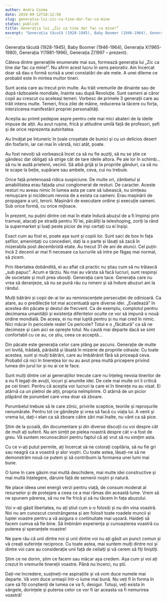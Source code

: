 ```yaml
---
author: Andra Cozma
date: 2019-09-12T18:12:50
slug: generatia-lui-zic-ca-tine-dar-fac-ca-mine
status: publish
title: Generația lui „Zic ca tine dar fac ca mine!”
excerpt: "Generația tăcută (1928-1945), Baby Boomer (1946-1964), Generația X(1965-1980), Generația Y(1981-1996), Generația Z(1997 – prezent). Câteva dintre generațiile enumerate mai sus,  "
---
```

Generația tăcută (1928-1945), Baby Boomer (1946-1964), Generația X(1965-1980), Generația Y(1981-1996), Generația Z(1997 – prezent).

Câteva dintre generațiile enumerate mai sus, formează generația lui „Zic ca tine dar fac ca mine!”. Nu afirm acest lucru în sens peiorativ. Am încercat doar să dau o formă scrisă a unei constatări de-ale mele. A unei dileme ce probabil este în mintea multor tineri.

Sunt aceia care au trecut prin multe. Au trăit vremurile de dinainte sau de după războaiele mondiale, înainte sau după Revoluție. Sunt oameni ai căror copii au crescut cu aceleași temeri. Vorbesc de primele 3 generații care au trăit intens multe. Temeri, frica zilei de mâine, reducerea la tăcere cu forța, interzicerea manifestării propriei personalități.

Aceștia au primit pedepse aspre pentru cele mai mici abateri de la ideile impuse de alții. Au avut rușine, frică și atitudine umilă față de profesori, șefi și de orice reprezenta autoritatea.

Au învățat pe întuneric în țoale croșetate de bunici și cu un delicios desert din fosfarin, iar cei mai în vârstă, nici atât, poate.

Au fost nevoiți să vorbească încet ca să nu fie auziți, să nu se știe ce gândesc dar obligați să strige cât de tare ideile altora. Pe ale lor în schimb… să nu le audă prietenii, vecinii. Să aibă grijă și la propriile gânduri, ca să nu le scape la beție, supărare sau ambele, ceva, cui nu trebuie.

Orice față prietenoasă ridica suspiciune. De multe ori, zâmbetul și amabilitatea erau fațada unui conglomerat de resturi. De caracter. Aceste resturi nu aveau nimic în lumea asta pe care să iubească, nu simțeau remușcare și nicidecum nevoia de a exista ca oameni. Erau mașinării de propagare a urii, terorii. Mașinării de executare ordine și execuție oameni. Sub orice formă, cu orice mijloace.

În prezent, nu puțini dintre cei mai în etate îndură abuzul de a fi împinși prin tramvai, atacați pe stradă pentru 10 lei, păcăliți la teleshoping, zoriți la rând la supermarket și luați peste picior de inși certați cu ei înșiși.

Exact cum au fost ei, poate așa sunt și copiii lor. Sunt saci de box în fața șefilor, amenințați cu concedieri, dați la o parte și lăsați să zacă în mizerabila post decembristă etate. Au trecut 31 de ani de atunci. Cel puțin încă 2 decenii ar mai fi necesare ca lucrurile să intre pe făgaș mai normal, să zicem.

Prin libertatea dobândită, ei au aflat că practic nu știau cum să nu trăiască „sub papuc”. Acum e târziu. Nu mai au vârsta să facă lucruri, sunt respinși de societate și mult prea obosiți. Generația care tace. Generația care nu vrea să deranjeze, să nu se pună rău cu nimeni și să îndure abuzuri ani la rândul.

Mulți bătrâni și copii de-ai lor au reminiscențele persecuției de odinioară. Ca atare, au o predilecție tot mai accentuată spre diverse idei. „Evadează” în acestea din păcate și destul de frecvent. Ca de exemplu, complotul pentru decimarea umanității și existența diferitelor oculte ce vor să impună o nouă ordine mondială. De aceea, ei nu mai luptă pentru și nu mai cred în nimic. Nici măcar în pericolele reale! Ce pericole? Totul e o „făcătură” ca să ne decimeze și cam aici se oprește totul. Nu caută mai departe dacă se simt confortabil cu ce au, ce știu, ceea ce acceptă…

Din păcate este generația celor care plâng pe ascuns. Generație de multe ori lovită, trădată, părăsită și lăsată în mizerie de propriile odrasle. Cu toate acestea, sunt și mulți bătrâni, care au îmbătrânit fără să priceapă ceva. Probabil că nici în tinerețea lor nu au avut prea multă pricepere privind lumea din jurul lor și nu ai ce le face.

Sunt mulți dintre cei ai generațiilor trecute care nu înțeleg nevoia tinerilor de a nu fi legați de avuții, locuri și anumite idei. De cele mai multe ori îi critică pe cei tineri. Pentru că aceștia vor lucruri la care ei în tinerețe nu au visat. Ei atârnă ca un pietroi de alții, propria neîmplinire. O atârnă de un picior plăpând de porumbel care vrea doar să zboare.

Porumbelul trebuie să le care zilnic, privirile sceptice, teoriile și reproșurile nenumărate. Pentru tot ce gândește și vrea să facă cu viața lui. A venit și vrema lui, dați-i elan ca să zboare către zări mai înalte, nu vânt ca să pice.

Știm de la școală, din documentare și din diverse discuții cu voi despre cât de mult ați suferit. Nu am simțit pe pielea noastră despre cât v-a fost de greu. Vă suntem recunoscători pentru faptul că ați vrut să nu simțim asta.

Cu ce v-ați putut permite, ați încercat să ne colorați copilăria, să nu fie gri sau neagră ca a voastră și alor voștri. Cu toate astea, lăsați-ne să ne demonstrăm nouă ce putem și să contribuim la formarea unei lumi mai bune.

O lume în care găsim mai multă deschidere, mai multe idei constructive și mai multă înțelegere, dăruire față de semenii noștri și natură.

Ne place ideea unei energii verzi pentru viață, de consum moderat al resurselor și de protejare a ceea ce a mai rămas din această lume. Vrem să ne spunem părerea, să nu ne fie frică și să nu tăcem în fața abuzului.

Voi v-ați găsit libertatea, nu ați știut cum s-o folosiți și nu din vina voastră. Noi nu am cunoscut constrângerea și am folosit toate roadele muncii și luptei voastre pentru a vă asigura o continuitate mai ușoară. Haideți să facem cumva să fie bine. Să îmbinăm experiența și cunoașterea voastră cu puterea și speranțele noastre!

Ne pare rău că unii dintre noi și unii dintre voi nu ați găsit un punct comun și vă creați suferințe reciproce. Cu toate astea, mai suntem mulți dintre noi și dintre voi care au considerație unii față de ceilalți și vă cerem să fiți liniștiți.

Știm ce ne dorim, știm ce facem sau măcar așa credem. Așa cum și voi ați crezut în vremurile tinereții voastre. Până nu încerci, nu știi.

Dați-ne încredere, susțineți-ne aspirațiile și vă vom duce numele mai departe. Vă vom duce urmașii într-o lume mai bună. Nu veți fi în forma în care să fiți conștienți de lumea ce va fi, desigur. Totuși, veți exista în sângele, dorințele și puterea celor ce vor fi iar aceasta va fi nemurirea voastră!
    